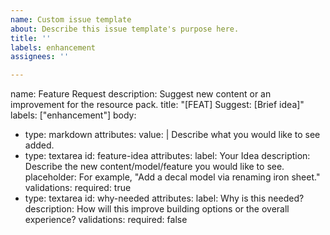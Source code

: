 ```yaml
---
name: Custom issue template
about: Describe this issue template's purpose here.
title: ''
labels: enhancement
assignees: ''

---
```


name: Feature Request
description: Suggest new content or an improvement for the resource pack.
title: "[FEAT] Suggest: [Brief idea]"
labels: ["enhancement"]
body:
  - type: markdown
    attributes:
      value: |
        Describe what you would like to see added.
  - type: textarea
    id: feature-idea
    attributes:
      label: Your Idea
      description: Describe the new content/model/feature you would like to see.
      placeholder: For example, "Add a decal model via renaming iron sheet."
    validations:
      required: true
  - type: textarea
    id: why-needed
    attributes:
      label: Why is this needed?
      description: How will this improve building options or the overall experience?
    validations:
      required: false
